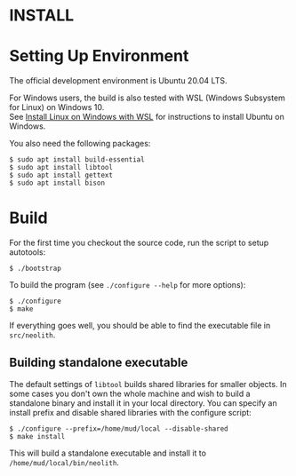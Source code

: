 INSTALL
=======

# Setting Up Environment

The official development environment is Ubuntu 20.04 LTS.

For Windows users, the build is also tested with WSL (Windows Subsystem for Linux) on Windows 10.  
See [Install Linux on Windows with WSL](https://learn.microsoft.com/en-us/windows/wsl/install) for instructions to install Ubuntu on Windows.

You also need the following packages:  
```
$ sudo apt install build-essential
$ sudo apt install libtool
$ sudo apt install gettext
$ sudo apt install bison
```

# Build

For the first time you checkout the source code, run the script to setup autotools:  
```
$ ./bootstrap
```
To build the program (see `./configure --help` for more options):  
```
$ ./configure
$ make
```
If everything goes well, you should be able to find the executable file in `src/neolith`.

## Building standalone executable

The default settings of `libtool` builds shared libraries for smaller objects. In some cases you don't own the whole machine and wish to build a standalone binary and install it in your local directory. You can specify an install prefix and disable shared libraries with the configure script:  
```
$ ./configure --prefix=/home/mud/local --disable-shared
$ make install
```
This will build a standalone executable and install it to `/home/mud/local/bin/neolith`.
